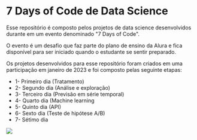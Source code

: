 <h1>7 Days of Code de Data Science</h1>

<p>Esse repositório é composto pelos projetos de data science desenvolvidos durante em um evento denominado "7 Days of Code".</p>
<p>O evento é um desafio que faz parte do plano de ensino da Alura e fica disponível para ser iniciado quando o estudante se sentir preparado.</p>
<p>Os projetos desenvolvidos para esse repositório foram criados em uma participação em janeiro de 2023 e foi composto pelas seguinte etapas:</p>

<ul>
  <li>1- Primeiro dia (Tratamento)</li>
  <li>2- Segundo dia (Análise e exploração)</li>
  <li>3- Terceiro dia (Previsão em série temporal)</li>
  <li>4- Quarto dia (Machine learning</li>
  <li>5- Quinto dia (API)</li>
  <li>6- Sexto dia (Teste de hipótese A/B)</li>
  <li>7- Sétimo dia</li>
</ul>

![](https://images-ext-1.discordapp.net/external/6v-PoFp-F-8zyEwt-WCYTNS2JP3gJi8HC6uXB650kUg/https/7daysofcode.io/assets/img/share-img-doc.1647533642.png#vitrinedev)
